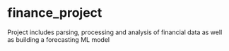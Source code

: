 # finance_project
Project includes parsing, processing and analysis of financial data as well as building a forecasting ML model
